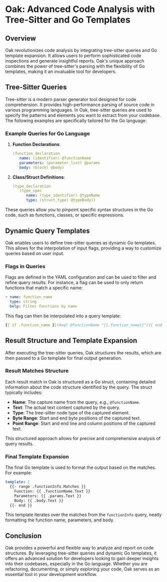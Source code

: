 # Oak: Advanced Code Analysis with Tree-Sitter and Go Templates

## Overview

Oak revolutionizes code analysis by integrating tree-sitter queries and Go template expansion. It allows users to perform sophisticated code inspections and generate insightful reports. Oak's unique approach combines the power of tree-sitter's parsing with the flexibility of Go templates, making it an invaluable tool for developers.

## Tree-Sitter Queries

Tree-sitter is a modern parser generator tool designed for code comprehension. It provides high-performance parsing of source code in various programming languages. In Oak, tree-sitter queries are used to specify the patterns and elements you want to extract from your codebase. The following examples are specifically tailored for the Go language:

### Example Queries for Go Language

1. **Function Declarations**:
   ```yaml
   (function_declaration
      name: (identifier) @functionName
      parameters: (parameter_list) @params
      body: (block) @body)
   ```

2. **Class/Struct Definitions**:
   ```yaml
   (type_declaration
      (type_spec
         name: (type_identifier) @typeName
         type: (struct_type) @typeBody))
   ```

These queries allow you to pinpoint specific syntax structures in the Go code, such as functions, classes, or specific expressions.

## Dynamic Query Templates

Oak enables users to define tree-sitter queries as dynamic Go templates. This allows for the interpolation of input flags, providing a way to customize queries based on user input.

### Flags in Queries

Flags are defined in the YAML configuration and can be used to filter and refine query results. For instance, a flag can be used to only return functions that match a specific name:

```yaml
- name: function_name
  type: string
  help: Filter functions by name
```

This flag can then be interpolated into a query template:

```yaml
{{ if .function_name }}(#eq? @functionName "{{.function_name}}"){{ end }}
```

## Result Structure and Template Expansion

After executing the tree-sitter queries, Oak structures the results, which are then passed to a Go template for final output generation.

### Result Matches Structure

Each result match in Oak is structured as a Go struct, containing detailed information about the code structure identified by the query. The struct typically includes:

- **Name**: The capture name from the query, e.g., `@functionName`.
- **Text**: The actual text content captured by the query.
- **Type**: The tree-sitter node type of the captured element.
- **Byte Range**: Start and end byte positions of the captured text.
- **Point Range**: Start and end line and column positions of the captured text.

This structured approach allows for precise and comprehensive analysis of query results.

### Final Template Expansion

The final Go template is used to format the output based on the matches. For example:

```yaml
template: |
  {{- range .functionInfo.Matches }}
    Function: {{ .functionName.Text }}
    Parameters: {{ .params.Text }}
    Body: {{ .body.Text }}
  {{- end }}
```

This template iterates over the matches from the `functionInfo` query, neatly formatting the function name, parameters, and body.

## Conclusion

Oak provides a powerful and flexible way to analyze and report on code structures. By leveraging tree-sitter queries and dynamic Go templates, it offers an advanced solution for developers looking to gain deeper insights into their codebases, especially in the Go language. Whether you are refactoring, documenting, or simply exploring your code, Oak serves as an essential tool in your development workflow.
